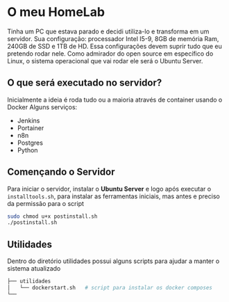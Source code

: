 # O meu HomeLab

Tinha um PC que estava parado e decidi utiliza-lo e transforma em um servidor.
Sua configuração: processador Intel I5-9, 8GB de memória Ram, 240GB de SSD e 1TB de HD.
Essa configurações devem suprir tudo que eu pretendo rodar nele. Como admirador do open source em específico do Linux, o sistema operacional que vai rodar ele será o Ubuntu Server.

## O que será executado no servidor?

Inicialmente a ideia é roda tudo ou a maioria através de container usando o Docker
Alguns serviços:

- Jenkins
- Portainer
- n8n
- Postgres
- Python

## Començando o Servidor

Para iniciar o servidor, instalar o **Ubuntu Server** e logo após executar o `installtools.sh`, para instalar as ferramentas iniciais, mas antes e preciso da permissão para o script

```bash
sudo chmod u+x postinstall.sh
./postinstall.sh
```

## Utilidades

Dentro do diretório utilidades possui alguns scripts para ajudar a manter o sistema atualizado

```bash
├── utilidades
│   └── dockerstart.sh   # script para instalar os docker composes
└──
```
